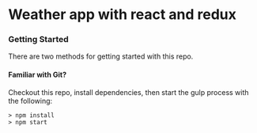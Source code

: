 # Weather app with react and redux

### Getting Started

There are two methods for getting started with this repo.

#### Familiar with Git?

Checkout this repo, install dependencies, then start the gulp process with the following:

```
> npm install
> npm start
```

